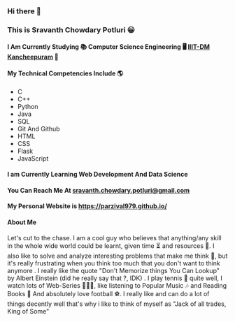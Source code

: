 ### Hi there 👋
### This is Sravanth Chowdary Potluri 😀
#### I Am Currently Studying 📚 Computer Science Engineering 🖥 [IIIT-DM Kancheepuram](https://www.iiitdm.ac.in/) 🏫
#### My Technical Competencies Include 🌎
- C
- C++
- Python
- Java
- SQL
- Git And Github
- HTML
- CSS
- Flask
- JavaScript
#### I am Currently Learning Web Development And Data Science 
#### You Can Reach Me At sravanth.chowdary.potluri@gmail.com
#### My Personal Website is https://parzival979.github.io/
#### About Me
Let's cut to the chase. I am a cool guy who believes that anything/any skill in the whole wide world could be learnt, given time ⏳ and resources 📕. I also like to solve and analyze interesting problems that make me think 🤔, but it's really frustrating when you think too much that you don't want to think anymore . I really like the quote "Don't Memorize things You Can Lookup" by Albert Einstein (did he really say that ?, IDK) . I play tennis 🎾 quite well, I watch lots of Web-Series 👨🏻‍💻, like listening to Popular Music 🎶 and Reading Books 📖 And absolutely love football ⚽️. I really like and can do a lot of things decently well that's why i like to think of myself as "Jack of all trades, King of Some" 

<!--
**parzival979/parzival979** is a ✨ _special_ ✨ repository because its `README.md` (this file) appears on your GitHub profile.

Here are some ideas to get you started:

- 🔭 I’m currently working on ...
- 🌱 I’m currently learning ...
- 👯 I’m looking to collaborate on ...
- 🤔 I’m looking for help with ...
- 💬 Ask me about ...
- 📫 How to reach me: ...
- 😄 Pronouns: ...
- ⚡ Fun fact: ...
-->


